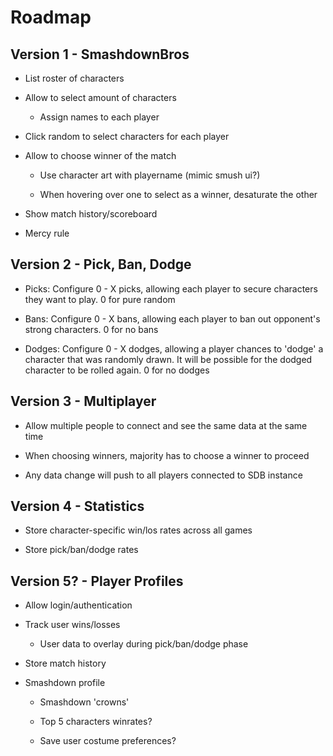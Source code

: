# Roadmap

## Version 1 - SmashdownBros

* List roster of characters

* Allow to select amount of characters

  * Assign names to each player

* Click random to select characters for each player

* Allow to choose winner of the match

  * Use character art with playername (mimic smush ui?)

  * When hovering over one to select as a winner, desaturate the other

* Show match history/scoreboard

* Mercy rule

## Version 2 - Pick, Ban, Dodge

* Picks: Configure 0 - X picks, allowing each player to secure characters they want to play. 0 for pure random

* Bans: Configure 0 - X bans, allowing each player to ban out opponent's strong characters. 0 for no bans

* Dodges: Configure 0 - X dodges, allowing a player chances to 'dodge' a character that was randomly drawn. It will be possible for the dodged character to be rolled again. 0 for no dodges

## Version 3 - Multiplayer

* Allow multiple people to connect and see the same data at the same time

* When choosing winners, majority has to choose a winner to proceed

* Any data change will push to all players connected to SDB instance

## Version 4 - Statistics

* Store character-specific win/los rates across all games

* Store pick/ban/dodge rates

## Version 5? - Player Profiles

* Allow login/authentication

* Track user wins/losses

  * User data to overlay during pick/ban/dodge phase

* Store match history

* Smashdown profile

  * Smashdown 'crowns'

  * Top 5 characters winrates?

  * Save user costume preferences?